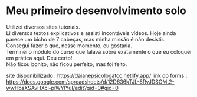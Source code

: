 <h1>Meu primeiro desenvolvimento solo</h1>
<p>
Utilizei diversos sites tutoriais.<br>
Li diversos textos explicativos e assisti incontáveis vídeos. Hoje ainda parece um bicho de 7 cabeças, mas minha missão é não desistir.<br>
Consegui fazer o que, nesse momento, eu gostaria. <br>
Terminei o módulo do curso que falava sobre exatamente o que eu coloquei em prática aqui. Deu certo!<br> 
Não ficou bonito, não ficou perfeito, mas foi feito.</p>

site disponibilizado : https://daianepsicologatcc.netlify.app/
link do forms : https://docs.google.com/spreadsheets/d/12D636kTJL-6RvJDSGMt2-wwHbsXSAvHXci-piWYlYuI/edit?gid=0#gid=0
